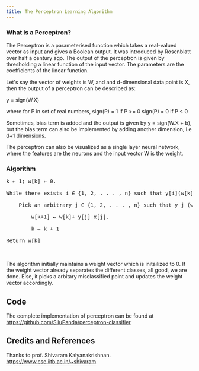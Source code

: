 ```yaml
---
title: The Perceptron Learning Algorithm
---
```


### What is a Perceptron?
The Perceptron is a parameterised function which takes a real-valued vector as input and gives a Boolean output. It was introduced by Rosenblatt over half a century ago.
The output of the perceptron is given by thresholding a linear function of the input vector. The parameters are the coefficients of the linear function. 
                               
Let's say the vector of weights is W, and and d-dimensional data point is X, then the output of a perceptron can be described as:
							
y = sign(W.X)

where for P in set of real numbers, sign(P) = 1 if P >= 0
																sign(P) = 0 if P < 0

Sometimes, bias term is added and the output is given by y = sign(W.X + b), but the bias term can also be implemented by adding another dimension, i.e d+1 dimensions.

The perceptron can also be visualized as a single layer neural network, where the features are the neurons and the input vector W is the weight.

### Algorithm
<pre>
k ← 1; w[k] ← 0. <br/>
While there exists i ∈ {1, 2, . . . , n} such that y[i](w[k]·x[i] ) ≤ 0: <br/>
	Pick an arbitrary j ∈ {1, 2, . . . , n} such that y j (w k · x j ) ≤ 0. <br/>
		w[k+1] ← w[k]+ y[j] x[j]. <br/>
		k ← k + 1 <br/>
Return w[k] <br/>

</pre>

The algorithm initially maintains a weight vector which is initailized to 0. If the weight vector already separates the different classes, all good, we are done. Else, it picks a arbitary misclassified point and updates the weight vector accordingly.

## Code

The complete implementation of perceptron can be found at <https://github.com/SiluPanda/perceptron-classifier>

## Credits and References

Thanks to prof. Shivaram Kalyanakrishnan. <https://www.cse.iitb.ac.in/~shivaram>


